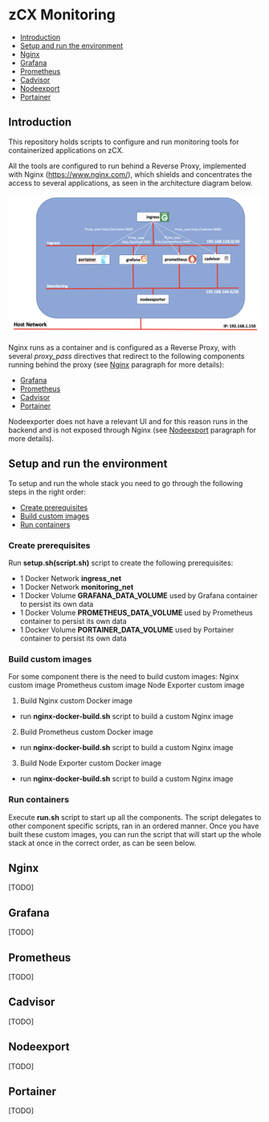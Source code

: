 # zCX Monitoring
- [Introduction](#introduction)
- [Setup and run the environment](#setup-and-run-the-environment)
- [Nginx](#nginx)
- [Grafana](#grafana)
- [Prometheus](#prometheus)
- [Cadvisor](#cadvisor)
- [Nodeexport](#nodeexport)
- [Portainer](#portainer)

## Introduction
This repository holds scripts to configure and run monitoring tools for containerized applications on zCX.

All the tools are configured to run behind a Reverse Proxy, implemented with Nginx (https://www.nginx.com/), which shields and concentrates the access to several applications, as seen in the architecture diagram below.

![](images/architecture.png)

Nginx runs as a container and is configured as a Reverse Proxy, with several *proxy_pass* directives that redirect to the following components running behind the proxy (see [Nginx](#nginx) paragraph for more details):
- [Grafana](#grafana)
- [Prometheus](#prometheus)
- [Cadvisor](#cadvisor)
- [Portainer](#portainer)

Nodeexporter does not have a relevant UI and for this reason runs in the backend and is not exposed through Nginx (see [Nodeexport](#nodeexport) paragraph for more details).

## Setup and run the environment
To setup and run the whole stack you need to go through the following steps in the right order: 
- [Create prerequisites](#create-prerequisites)
- [Build custom images](#build-custom-images)
- [Run containers](#run-containers)

### Create prerequisites
Run **setup.sh(script.sh)** script to create the following prerequisites:

- 1 Docker Network **ingress_net**
- 1 Docker Network **monitoring_net**
- 1 Docker Volume **GRAFANA_DATA_VOLUME** used by Grafana container to persist its own data
- 1 Docker Volume **PROMETHEUS_DATA_VOLUME** used by Prometheus container to persist its own data
- 1 Docker Volume **PORTAINER_DATA_VOLUME** used by Portainer container to persist its own data

### Build custom images
For some component there is the need to build custom images:
        Nginx custom image
        Prometheus custom image
        Node Exporter custom image

1. Build Nginx custom Docker image

- run **nginx-docker-build.sh** script to build a custom Nginx image

2. Build Prometheus custom Docker image

- run **nginx-docker-build.sh** script to build a custom Nginx image

3. Build Node Exporter custom Docker image

- run **nginx-docker-build.sh** script to build a custom Nginx image

### Run containers
Execute **run.sh** script to start up all the components. The script delegates to other component specific scripts, ran in an ordered manner. 
      Once you have built these custom images, you can run the script that will start up the whole stack at once in the correct order, as can be seen below.

## Nginx
[TODO]

## Grafana
[TODO]

## Prometheus
[TODO]

## Cadvisor
[TODO]

## Nodeexport
[TODO]

## Portainer
[TODO]